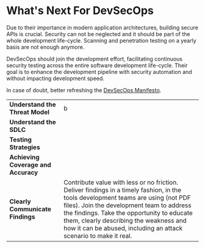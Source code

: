 What's Next For DevSecOps
=========================

Due to their importance in modern application architectures, building secure
APIs is crucial. Security can not be neglected and it should be part of the
whole development life-cycle. Scanning and penetration testing on a yearly basis
are not enough anymore.

DevSecOps should join the development effort, facilitating continuous security
testing across the entire software development life-cycle. Their goal is to
enhance the development pipeline with security automation and without impacting
development speed.

In case of doubt, better refreshing the [DevSecOps Manifesto][1].

| | |
|-|-|
| **Understand the Threat Model** | b |
| **Understand the SDLC** | |
| **Testing Strategies** | |
| **Achieving Coverage and Accuracy** | |
| **Clearly Communicate Findings** | Contribute value with less or no friction. Deliver findings in a timely fashion, in the tools development teams are using (not PDF files). Join the development team to address the findings. Take the opportunity to educate them, clearly describing the weakness and how it can be abused, including an attack scenario to make it real. |

[1]: https://www.devsecops.org/
